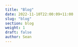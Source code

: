 ```yaml
---
title: "Blog"
date: 2022-11-10T22:00:09+11:00
slug: "blog"
section: blog
weight: 1
draft: false
author: Sean
---
```




